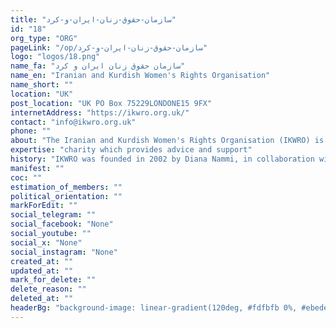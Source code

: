```yaml
---
title: "سازمان-حقوق-زنان-ایران-و-کرد"
id: "18"
org_type: "ORG"
pageLink: "/op/سازمان-حقوق-زنان-ایران-و-کرد"
logo: "logos/18.png"
name_fa: "سازمان حقوق زنان ایران و کرد"
name_en: "Iranian and Kurdish Women's Rights Organisation"
name_short: ""
location: "UK"
post_location: "UK PO Box 75229LONDONE15 9FX"
internetAddress: "https://ikwro.org.uk/"
contact: "info@ikwro.org.uk"
phone: ""
about: "The Iranian and Kurdish Women's Rights Organisation (IKWRO) is a leading charity dedicated to protecting and promoting the rights of Middle Eastern and Afghan women and girls living in the UK."
expertise: "charity which provides advice and support"
history: "IKWRO was founded in 2002 by Diana Nammi, in collaboration with other refugee women from Iran, Iraq, and Kurdistan."
manifest: ""
coc: ""
estimation_of_members: ""
political_orientation: ""
markForEdit: ""
social_telegram: ""
social_facebook: "None"
social_youtube: ""
social_x: "None"
social_instagram: "None"
created_at: ""
updated_at: ""
mark_for_delete: ""
delete_reason: ""
deleted_at: ""
headerBg: "background-image: linear-gradient(120deg, #fdfbfb 0%, #ebedee 100%);"
---
```

